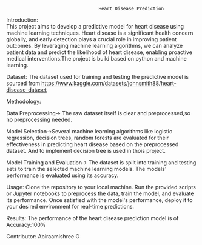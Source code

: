                                       Heart Disease Prediction
  
Introduction:   
   This project aims to develop a predictive model for heart disease using machine learning techniques. Heart disease is a significant health concern globally, and early detection plays a crucial role in improving patient outcomes. By leveraging machine learning algorithms, we can analyze patient data and predict the likelihood of heart disease, enabling proactive medical interventions.The project is build based on python and machine learning.

Dataset:
   The dataset used for training and testing the predictive model is sourced from 
   https://www.kaggle.com/datasets/johnsmith88/heart-disease-dataset

Methodology:
 
 
 Data Preprocessing-> The raw dataset itself is clear and preprocessed,so no preprocessing needed.

 Model Selection->Several machine learning algorithms like logistic regression, decision trees, random forests are evaluated for their effectiveness in predicting heart disease based on the preprocessed dataset. And to implement decision tree is used in thois project.

 Model Training and Evaluation-> The dataset is split into training and testing sets to train the selected machine learning models. The models' performance is evaluated using its accuracy.

Usage:
 Clone the repository to your local machine.
Run the provided scripts or Jupyter notebooks to preprocess the data, train the model, and evaluate its performance.
Once satisfied with the model's performance, deploy it to your desired environment for real-time predictions.

Results:
The performance of the heart disease prediction model is of Accuracy:100%


Contributor:
 Abiraamishree G




